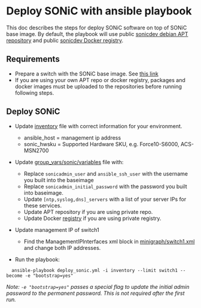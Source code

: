 # Deploy SONiC with ansible playbook

This doc describes the steps for deploy SONiC software on top of SONiC base image. By default,
the playbook will use public [sonicdev debian APT repository](http://packages.microsoft.com/repos/sonic-dev/)
and public [sonicdev Docker registry](https://sonicdev-microsoft.azurecr.io/).

## Requirements

- Prepare a switch with the SONiC base image. See [this link](https://github.com/sonic-net/SONiC/blob/gh-pages/quickstart.md)
- If you are using your own APT repo or docker registry, packages and docker images must be uploaded to the repositories before running following steps.

## Deploy SONiC

- Update [inventory](/ansible/inventory/) file with correct information for your environment.
  - ansible_host = management ip address
  - sonic_hwsku = Supported Hardware SKU, e.g. Force10-S6000, ACS-MSN2700
- Update [group_vars/sonic/variables](/ansible/group_vars/sonic/variables) file with:
  - Replace `sonicadmin_user` and `ansible_ssh_user` with the username you built into the baseimage
  - Replace `sonicadmin_initial_password` with the password you built into baseimage.
  - Update `[ntp,syslog,dns]_servers` with a list of your server IPs for these services.
  - Update APT repository if you are using private repo.
  - Update Docker [registry](/ansible/vars/docker_registry.yml/) if you are using private registry.
- Update management IP of switch1
  - Find the ManagementIPInterfaces xml block in [minigraph/switch1.xml](/ansible/minigraph/switch1.xml/) and change both IP addresses.

- Run the playbook:

```
  ansible-playbook deploy_sonic.yml -i inventory --limit switch1 --become -e "bootstrap=yes"
```

*Note: `-e "bootstrap=yes"` passes a special flag to update the initial admin password to the permanent password. This is not required after the first run.*
